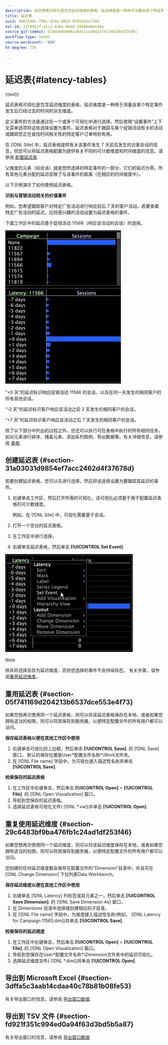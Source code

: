 ```yaml
---
description: 延迟表格可视化是包含延迟维度的表格，延迟维度是一种用于测量自某个特定事件发生后已经过去的时间的派生维度。
title: 延迟表
uuid: 8081540c-f96c-424e-802d-05d1be5a728d
exl-id: 22f6d52f-e1c2-430a-9e69-3440be0ecdea
source-git-commit: b1dda69a606a16dccca30d2a74c7e63dbd27936c
workflow-type: tm+mt
source-wordcount: '800'
ht-degree: 75%

---
```


# 延迟表{#latency-tables}

{{eol}}

延迟表格可视化是包含延迟维度的表格，延迟维度是一种用于测量自某个特定事件发生后已经过去的时间的派生维度。

定义事件的方法是通过在一个或多个可视化中进行选择，然后使用“设置事件”上下文菜单选项将这些选择设置为事件。延迟表格对于跟踪与某个促销活动有关的活动或跟踪您正在查找时间相关性的特定客户订单特别有用。

在 [!DNL Site] 中，延迟表格提供有关该事件发生 7 天前后发生的访客会话的信息，但您可以将延迟表格配置为提供有关不同的可计数维度和时间维度的信息。请参阅 [配置延迟表](../../../home/c-get-started/c-intf-anlys-ftrs/c-config-ltcy-tbls/c-config-ltcy-tbls.md#concept-7175c3defec64556994f0dfcccb7d15c).

父维度的元素（如会话）就是您所选择的特定事件的一部分，它们的延迟为零。所有其他元素分配的延迟反映了与该事件的距离（在相应的时间维度中）。

以下示例演示了如何使用延迟表格。

**识别与营销活动相关的价值事件**

例如，您希望跟踪客户对特定广告活动进行响应前后 7 天的客户活动。若要查看特定广告活动的延迟，应将感兴趣的活动设置为延迟表格的事件。

下面工作区中的延迟基于促销活动 11566（响应该活动的会话）的选择。

![](assets/vis_Latency.png)

“+0 天”的延迟标识响应促销活动 11566 的会话，以及在同一天发生的相同客户的所有其他会话。

“-2 天”的延迟标识客户响应该活动之前 2 天发生的相同客户的会话。

“+7 天”的延迟标识客户响应该活动之后 7 天发生的相同客户的会话。

除了以下部分中列出的过程之外，您还可以执行可在表格中执行的所有相同任务，如对元素进行排序、掩盖元素、添加系列图例、导出数据等。有关详细信息，请参阅 [表格](../../../home/c-get-started/c-analysis-vis/c-tables/c-tables.md#concept-c632cb8ad9724f90ac5c294d52ae667f).

## 创建延迟表 {#section-31a03031d9854ef7acc2462d4f37678d}

若要创建延迟表格，您可以先进行选择，然后将该选择设置为要跟踪其延迟的事件。

1. 右键单击工作区，然后打开所需的可视化，该可视化必须基于用于配置延迟表格的可计数维度。

   例如，在 [!DNL Site] 中，可视化需要基于会话。

1. 打开一个空白的延迟表格。
1. 在工作区中进行选择。
1. 右键单击延迟表格，然后单击 **[!UICONTROL Set Event]**.

![](assets/vis_Latency_SetEvent.png)

>[!NOTE]
>
>除非将选择另存为延迟维度，否则您选择的事件不会持续存在。 有关步骤，请参阅[重用延迟维度](../../../home/c-get-started/c-analysis-vis/c-lat-tbls.md#section-29c6483bf9ba476fb1c24ad1df253f46)。

## 重用延迟表 {#section-05f741169d204213b6537dce553e4f73}

如果您想再次使用同一个延迟表格，则可以将该延迟表格保存在本地，或者如果您拥有适当的权限，则可以将其保存到服务器，以便特定配置文件的所有用户都可以访问。

**保存延迟表格以便在其他工作区中使用**

1. 右键单击可视化的上边框，然后单击 **[!UICONTROL Save]**. 的 [!DNL Save] 窗口。 默认的保存位置是User\*配置文件名称*\Work文件夹。
1. 在 [!DNL File name] 字段中，为可视化键入描述性名称并单击 **[!UICONTROL Save]**.

**检索保存的延迟表格**

1. 在工作区中右键单击，然后单击 **[!UICONTROL Open]** > **[!UICONTROL File]**. 的 [!DNL Open Visualization] 窗口。
1. 导航到您保存的延迟表格。
1. 选择延迟表格可视化文件( [!DNL *.vw])并单击 **[!UICONTROL Open]**.

## 重复使用延迟维度 {#section-29c6483bf9ba476fb1c24ad1df253f46}

如果您想再次使用同一个延迟维度，则可以将该延迟维度保存在本地，或者如果您拥有适当的权限，则可以将其保存到服务器，以便特定配置文件的所有用户都可以访问。

您创建的任何延迟维度都会保存在配置文件的“Dimension”目录中，并且可在 [!DNL Change Dimension] 下拉列表Data Workbench。

**保存延迟维度以便在其他工作区中使用**

1. 右键单击 [!DNL Latency] 列标签或其元素之一，然后单击 **[!UICONTROL Save Dimension]**. 的 [!DNL Save Dimension As] 窗口。
1. 在 Dimensions 目录中选择或创建相应的子目录。
1. 在 [!DNL File name] 字段中，为维度键入描述性名称(例如， [!DNL Latency for Campaign 11565.dim])并单击 **[!UICONTROL Save]**.

**检索保存的延迟维度**

1. 在工作区中右键单击，然后单击 **[!UICONTROL Open]** > **[!UICONTROL File]**. 的 [!DNL Open Visualization] 窗口。
1. 导航到您保存在User\*配置文件名称*\Dimension文件夹中的延迟可视化。
1. 选择延迟维度文件( [!DNL *.dim])并单击 **[!UICONTROL Open]**.

## 导出到 Microsoft Excel {#section-3dffa5c3aab14cdaa40c78b81b08fe53}

有关导出窗口的信息，请参阅 [导出窗口数据](../../../home/c-get-started/c-wk-win-wksp/c-exp-win-data.md#concept-8df61d64ed434cc5a499023c44197349).

## 导出到 TSV 文件 {#section-fd921f351c994ed0a94f63d3bd5b5a87}

有关导出窗口的信息，请参阅 [导出窗口数据](../../../home/c-get-started/c-wk-win-wksp/c-exp-win-data.md#concept-8df61d64ed434cc5a499023c44197349).
